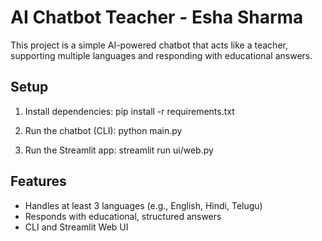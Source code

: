 # AI Chatbot Teacher - Esha Sharma

This project is a simple AI-powered chatbot that acts like a teacher, supporting multiple languages and responding with educational answers.

## Setup

1. Install dependencies:
    pip install -r requirements.txt

2. Run the chatbot (CLI):
    python main.py

3. Run the Streamlit app:
    streamlit run ui/web.py

## Features

- Handles at least 3 languages (e.g., English, Hindi, Telugu)
- Responds with educational, structured answers
- CLI and Streamlit Web UI
